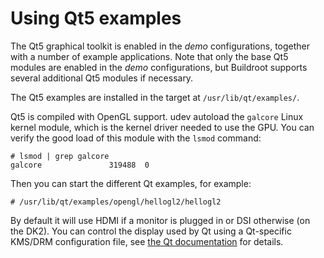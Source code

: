 # Using Qt5 examples

The Qt5 graphical toolkit is enabled in the *demo* configurations,
together with a number of example applications. Note that only the
base Qt5 modules are enabled in the *demo* configurations, but
Buildroot supports several additional Qt5 modules if necessary.

The Qt5 examples are installed in the target at
`/usr/lib/qt/examples/`.

Qt5 is compiled with OpenGL support. udev autoload the
`galcore` Linux kernel module, which is the kernel driver needed to
use the GPU. You can verify the good load of this module with the `lsmod`
command:

```
# lsmod | grep galcore
galcore               319488  0
```

Then you can start the different Qt examples, for example:

```
# /usr/lib/qt/examples/opengl/hellogl2/hellogl2
```

By default it will use HDMI if a monitor is plugged in or DSI
otherwise (on the DK2). You can control the display used by Qt using a
Qt-specific KMS/DRM configuration file, see [the Qt
documentation](https://doc.qt.io/qt-5/embedded-linux.html#eglfs-with-the-eglfs-kms-backend)
for details.


